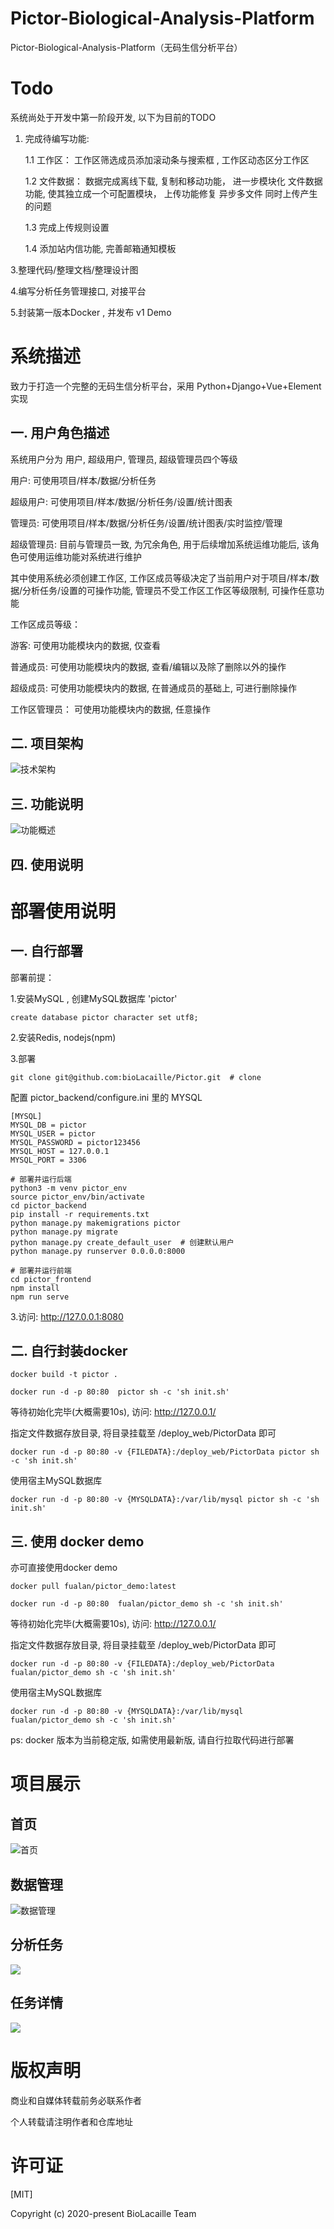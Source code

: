 # Pictor-Biological-Analysis-Platform

Pictor-Biological-Analysis-Platform（无码生信分析平台）

# Todo

系统尚处于开发中第一阶段开发, 以下为目前的TODO

1. 完成待编写功能:

   1.1 工作区： 工作区筛选成员添加滚动条与搜索框 , 工作区动态区分工作区
      
   1.2 文件数据： 数据完成离线下载, 复制和移动功能， 进一步模块化 文件数据 功能, 使其独立成一个可配置模块， 上传功能修复 异步多文件 同时上传产生的问题
      
   1.3 完成上传规则设置
      
   1.4 添加站内信功能, 完善邮箱通知模板
      
3.整理代码/整理文档/整理设计图
   
4.编写分析任务管理接口, 对接平台

5.封装第一版本Docker , 并发布 v1 Demo 

# 系统描述

致力于打造一个完整的无码生信分析平台，采用 Python+Django+Vue+Element 实现

## 一. 用户角色描述

系统用户分为 用户, 超级用户, 管理员, 超级管理员四个等级

用户:  可使用项目/样本/数据/分析任务

超级用户:  可使用项目/样本/数据/分析任务/设置/统计图表

管理员: 可使用项目/样本/数据/分析任务/设置/统计图表/实时监控/管理

超级管理员: 目前与管理员一致, 为冗余角色, 用于后续增加系统运维功能后, 该角色可使用运维功能对系统进行维护

其中使用系统必须创建工作区, 工作区成员等级决定了当前用户对于项目/样本/数据/分析任务/设置的可操作功能, 管理员不受工作区工作区等级限制, 可操作任意功能

工作区成员等级：

游客: 可使用功能模块内的数据, 仅查看

普通成员: 可使用功能模块内的数据, 查看/编辑以及除了删除以外的操作

超级成员: 可使用功能模块内的数据, 在普通成员的基础上, 可进行删除操作

工作区管理员： 可使用功能模块内的数据, 任意操作

## 二. 项目架构

![技术架构](https://raw.githubusercontent.com/bioLacaille/Pictor/master/docs/images/%E6%8A%80%E6%9C%AF%E6%9E%B6%E6%9E%84%E8%AE%BE%E8%AE%A1%20.jpg)


## 三. 功能说明

![功能概述](https://raw.githubusercontent.com/bioLacaille/Pictor/master/docs/images/Pictor%E5%8A%9F%E8%83%BD%E6%A6%82%E8%BF%B0.jpg)

## 四. 使用说明

# 部署使用说明

## 一. 自行部署

部署前提：
 
1.安装MySQL , 创建MySQL数据库 'pictor'

```shell script
create database pictor character set utf8;
```

2.安装Redis, nodejs(npm)


3.部署

```shell script
git clone git@github.com:bioLacaille/Pictor.git  # clone
```

配置 pictor_backend/configure.ini 里的 MYSQL 

```shell script
[MYSQL]
MYSQL_DB = pictor
MYSQL_USER = pictor
MYSQL_PASSWORD = pictor123456
MYSQL_HOST = 127.0.0.1
MYSQL_PORT = 3306

```

```shell script
# 部署并运行后端
python3 -m venv pictor_env
source pictor_env/bin/activate
cd pictor_backend
pip install -r requirements.txt
python manage.py makemigrations pictor
python manage.py migrate
python manage.py create_default_user  # 创建默认用户
python manage.py runserver 0.0.0.0:8000
```

```shell script
# 部署并运行前端
cd pictor_frontend
npm install
npm run serve
```

3.访问: http://127.0.0.1:8080

## 二. 自行封装docker

```shell script
docker build -t pictor .
```

```shell script
docker run -d -p 80:80  pictor sh -c 'sh init.sh'
```

等待初始化完毕(大概需要10s), 访问: http://127.0.0.1/

指定文件数据存放目录, 将目录挂载至 /deploy_web/PictorData 即可 

```shell script
docker run -d -p 80:80 -v {FILEDATA}:/deploy_web/PictorData pictor sh -c 'sh init.sh'
```

使用宿主MySQL数据库

```shell script
docker run -d -p 80:80 -v {MYSQLDATA}:/var/lib/mysql pictor sh -c 'sh init.sh'
```


## 三. 使用 docker demo 

亦可直接使用docker demo

```shell script
docker pull fualan/pictor_demo:latest
```

```shell script
docker run -d -p 80:80  fualan/pictor_demo sh -c 'sh init.sh'
```

等待初始化完毕(大概需要10s), 访问: http://127.0.0.1/


指定文件数据存放目录, 将目录挂载至 /deploy_web/PictorData 即可 

```shell script
docker run -d -p 80:80 -v {FILEDATA}:/deploy_web/PictorData fualan/pictor_demo sh -c 'sh init.sh'
```

使用宿主MySQL数据库

```shell script
docker run -d -p 80:80 -v {MYSQLDATA}:/var/lib/mysql fualan/pictor_demo sh -c 'sh init.sh'
```

ps: docker 版本为当前稳定版, 如需使用最新版, 请自行拉取代码进行部署

# 项目展示

## 首页

![首页](https://raw.githubusercontent.com/bioLacaille/Pictor/master/docs/images/%E9%A6%96%E9%A1%B5.png)

## 数据管理

![数据管理](https://raw.githubusercontent.com/bioLacaille/Pictor/master/docs/images/%E6%96%87%E4%BB%B6%E6%95%B0%E6%8D%AE.png)

## 分析任务

![](https://raw.githubusercontent.com/bioLacaille/Pictor/master/docs/images/%E5%88%86%E6%9E%90%E4%BB%BB%E5%8A%A1.png)

## 任务详情

![](https://raw.githubusercontent.com/bioLacaille/Pictor/master/docs/images/%E4%BB%BB%E5%8A%A1%E8%AF%A6%E6%83%85.png)

# 版权声明

商业和自媒体转载前务必联系作者

个人转载请注明作者和仓库地址

# 许可证

[MIT]

Copyright (c) 2020-present BioLacaille Team 
